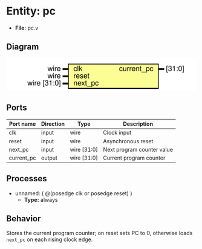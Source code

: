 
# Entity: pc 
- **File**: pc.v

## Diagram
![Diagram](../images/docs/pc.svg "Diagram")
## Ports

| Port name  | Direction | Type        | Description |
| ---------- | --------- | ----------- | ----------- |
| clk        | input     | wire        | Clock input |
| reset      | input     | wire        | Asynchronous reset |
| next_pc    | input     | wire [31:0] | Next program counter value |
| current_pc | output    | wire [31:0] | Current program counter |

## Processes
- unnamed: ( @(posedge clk or posedge reset) )
  - **Type:** always

## Behavior
Stores the current program counter; on reset sets PC to 0, otherwise loads `next_pc` on each rising clock edge.
